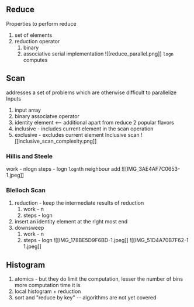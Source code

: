 ## Reduce
Properties to perform reduce
1. set of elements 
2. reduction operator 
	1. binary
	2. associative
serial implementation
![[reduce_parallel.png]]
`logn` computes 

## Scan
addresses a set of problems which are otherwise difficult to parallelize
Inputs
1. input array
2. binary associatve operator
3. identity element <-- additional apart from reduce
2 popular flavors
1. inclusive - includes current element in the scan operation
2. exclusive - excludes current element
Inclusive scan 
![[inclusive_scan_complexity.png]]
### Hillis and Steele
work - nlogn
steps - logn
`logn`th neighbour add
![[IMG_3AE4AF7C0653-1.jpeg]]

### Blelloch Scan

1. reduction - keep the intermediate results of reduction
	1. work - n
	2. steps - logn
2. insert an identity element at the right most end
3. downsweep
	1. work - n
	2. steps - logn
![[IMG_178BE5D9F6BD-1.jpeg]]
![[IMG_51D4A70B7F62-1 1.jpeg]]


## Histogram
1. atomics - but they do limit the computation, lesser the number of bins more computation time it is
2. local histogram + reduction
3. sort and "reduce by key" -- algorithms are not yet covered